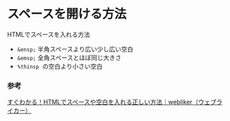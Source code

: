 # スペースを開ける方法

HTMLでスペースを入れる方法

- `&ensp;` 半角スペースより広い少し広い空白
- `&emsp;` 全角スペースとほぼ同じ大きさ
- `%thinsp` &nbsp;の空白より小さい空白

### 参考

[すぐわかる！HTMLでスペースや空白を入れる正しい方法｜webliker（ウェブライカー）](https://webliker.info/html/03847/)